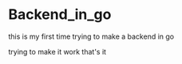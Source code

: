 # Backend_in_go
this is my first time trying to make a backend in go

trying to make it work that's it
